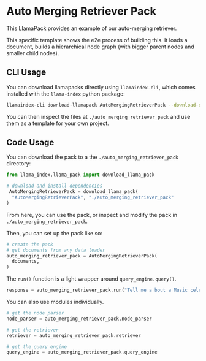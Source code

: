 # Auto Merging Retriever Pack

This LlamaPack provides an example of our auto-merging retriever.

This specific template shows the e2e process of building this. It loads
a document, builds a hierarchical node graph (with bigger parent nodes and smaller
child nodes).

## CLI Usage

You can download llamapacks directly using `llamaindex-cli`, which comes installed with the `llama-index` python package:

```bash
llamaindex-cli download-llamapack AutoMergingRetrieverPack --download-dir ./auto_merging_retriever_pack
```

You can then inspect the files at `./auto_merging_retriever_pack` and use them as a template for your own project.

## Code Usage

You can download the pack to a the `./auto_merging_retriever_pack` directory:

```python
from llama_index.llama_pack import download_llama_pack

# download and install dependencies
 AutoMergingRetrieverPack = download_llama_pack(
  "AutoMergingRetrieverPack", "./auto_merging_retriever_pack"
)
```

From here, you can use the pack, or inspect and modify the pack in `./auto_merging_retriever_pack`.

Then, you can set up the pack like so:

```python
# create the pack
# get documents from any data loader
auto_merging_retriever_pack = AutoMergingRetrieverPack(
  documents,
)
```

The `run()` function is a light wrapper around `query_engine.query()`.

```python
response = auto_merging_retriever_pack.run("Tell me a bout a Music celebritiy.")
```

You can also use modules individually.

```python
# get the node parser
node_parser = auto_merging_retriever_pack.node_parser

# get the retriever
retriever = auto_merging_retriever_pack.retriever

# get the query engine
query_engine = auto_merging_retriever_pack.query_engine
```